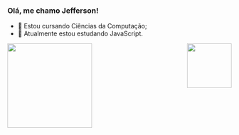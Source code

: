 ### Olá, me chamo Jefferson!

- 🎴 Estou cursando Ciências da Computação;
- 🌱 Atualmente estou estudando JavaScript.

<a href="https://github.com/JeffSSC/JeffSSC/blob/main/README.md">
  <img height=190 align="left" src="https://github-readme-stats.vercel.app/api?username=JeffSSC&show_icons=true&theme=synthwave" />
</a>

<a href="https://github.com/JeffSSC/JeffSSC/blob/main/README.md">
   <img height=100 align="right" src="https://github-readme-stats.vercel.app/api/top-langs/?username=JeffSSC&layout=pie" />
</a>
